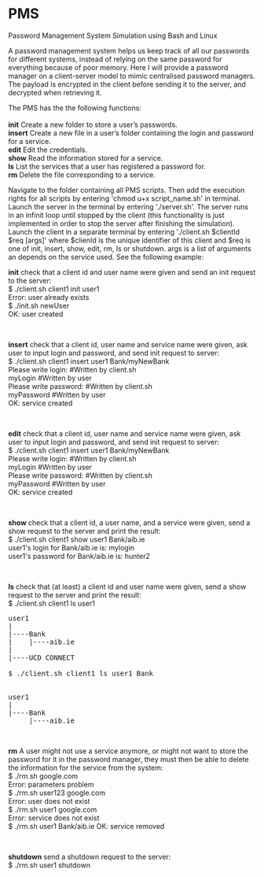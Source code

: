 # PMS
Password Management System Simulation using Bash and Linux

A password management system helps us keep track of all our passwords for different systems, instead of relying on the same password for everything because of poor memory. Here I will provide a password manager on a client-server model to mimic centralised password managers. The payload is encrypted in the client before sending it to the server, and decrypted when retrieving it.

The PMS has the the following functions: <br><br>
<b>init</b> Create a new folder to store a user’s passwords. <br>
<b>insert</b> Create a new file in a user’s folder containing the login and password for a service. <br>
<b>edit</b> Edit the credentials. <br>
<b>show</b> Read the information stored for a service. <br>
<b>ls</b> List the services that a user has registered a password for. <br>
<b>rm</b> Delete the file corresponding to a service. <br>

Navigate to the folder containing all PMS scripts. Then add the execution rights for all scripts by entering 'chmod u+x script_name.sh' in terminal. Launch the server in the terminal by entering './server.sh'. The server runs in an infinit loop until stopped by the client (this functionality is just implemented in order to stop the server after finishing the simulation).<br>
Launch the client in a separate terminal by entering './client.sh $clientId $req [args]' where $clienId is the unique identifier of this client and $req is one of init, insert, show, edit, rm, ls or shutdown. args is a list of arguments an depends on the service used. See the following example:

<b>init</b> check that a client id and user name were given and send an init request to the server:<br>
  $ ./client.sh client1 init user1 <br>
  Error: user already exists <br>
  $ ./init.sh newUser <br>
  OK: user created <br>
  
<br>

<b>insert</b> check that a client id, user name and service name were given, ask user to input login
and password, and send init request to server: <br>
  $ ./client.sh client1 insert user1 Bank/myNewBank <br> 
  Please write login: #Written by client.sh <br>
  myLogin #Written by user <br>
  Please write password: #Written by client.sh <br>
  myPassword #Written by user <br>
  OK: service created <br>

<br>

<b>edit</b> check that a client id, user name and service name were given, ask user to input login
and password, and send init request to server: <br>
  $ ./client.sh client1 insert user1 Bank/myNewBank <br> 
  Please write login: #Written by client.sh <br>
  myLogin #Written by user <br>
  Please write password: #Written by client.sh <br>
  myPassword #Written by user <br>
  OK: service created <br>
  
<br>

<b>show</b> check that a client id, a user name, and a service were given, send a show request to the server and print the result: <br>
$ ./client.sh client1 show user1 Bank/aib.ie <br>
user1's login for Bank/aib.ie is: mylogin <br>
user1's password for Bank/aib.ie is: hunter2 <br>

<br>

<b>ls</b> check that (at least) a client id and user name were given, send a show request to the server
and print the result: <br>
$ ./client.sh client1 ls user1 <br>
<pre>
user1
|
|----Bank
|    |----aib.ie
|
|----UCD CONNECT <br>
$ ./client.sh client1 ls user1 Bank <br>

user1 
|
|----Bank
     |----aib.ie
</pre>

<br>

<b>rm</b> A user might not use a service anymore, or might not want to store the password for it in the password manager, they must then be able to delete the information for the service from the system: <br>
$ ./rm.sh google.com <br>
Error: parameters problem<br>
$ ./rm.sh user123 google.com <br>
Error: user does not exist <br>
$ ./rm.sh user1 google.com <br>
Error: service does not exist <br>
$ ./rm.sh user1 Bank/aib.ie OK: service removed <br>

<br>

<b>shutdown</b> send a shutdown request to the server:<br>
$ ./rm.sh user1 shutdown
